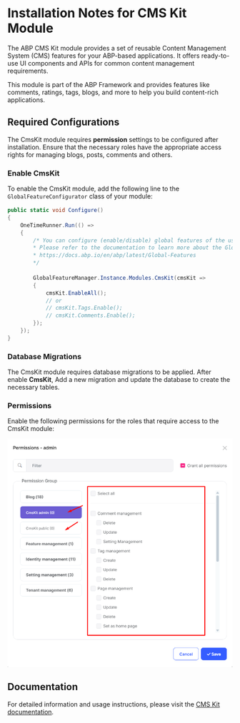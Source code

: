 # Installation Notes for CMS Kit Module

The ABP CMS Kit module provides a set of reusable Content Management System (CMS) features for your ABP-based applications. It offers ready-to-use UI components and APIs for common content management requirements.

This module is part of the ABP Framework and provides features like comments, ratings, tags, blogs, and more to help you build content-rich applications.

## Required Configurations

The CmsKit module requires **permission** settings to be configured after installation. Ensure that the necessary roles have the appropriate access rights for managing blogs, posts, comments and others.

### Enable CmsKit

To enable the CmsKit module, add the following line to the `GlobalFeatureConfigurator` class of your module:

```csharp
public static void Configure()
{
    OneTimeRunner.Run(() =>
    {
        /* You can configure (enable/disable) global features of the used modules here.
        * Please refer to the documentation to learn more about the Global Features System:
        * https://docs.abp.io/en/abp/latest/Global-Features
        */
        
        GlobalFeatureManager.Instance.Modules.CmsKit(cmsKit =>
        {
            cmsKit.EnableAll();
            // or
            // cmsKit.Tags.Enable();
            // cmsKit.Comments.Enable();
        });
    });
}
```

### Database Migrations

The CmsKit module requires database migrations to be applied. After enable **CmsKit**, Add a new migration and update the database to create the necessary tables.

### Permissions

Enable the following permissions for the roles that require access to the CmsKit module:

![CmsKit Permissions](cmskit-permissions.png)

## Documentation

For detailed information and usage instructions, please visit the [CMS Kit documentation](https://abp.io/docs/latest/modules/cms-kit). 